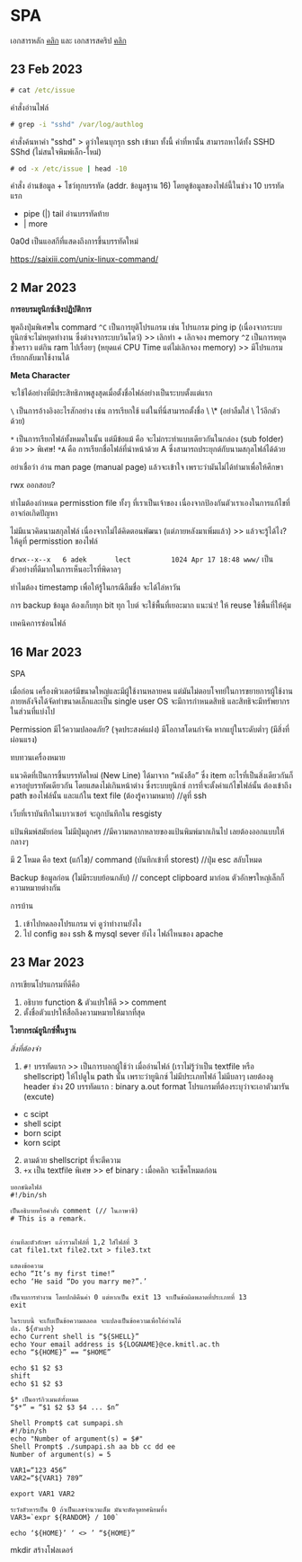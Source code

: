 # SPA
เอกสารหลัก [คลิก](https://github.com/TKishioru/KMITL/blob/main/Year2022_2/01076029%20SYSTEM%20PLATFORM%20ADMINISTRATION/An%20Introduction%20to%20UNIX.pdf) และ เอกสารสคริป [คลิก](https://github.com/TKishioru/KMITL/blob/main/Year2022_2/01076029%20SYSTEM%20PLATFORM%20ADMINISTRATION/An%20Introduction%20to%20Unix%20Shell%20Script.pdf)

## 23 Feb 2023
```cmd
# cat /etc/issue
```
คำสั่งอ่านไฟล์

```cmd
# grep -i "sshd" /var/log/authlog
```
คำสั่งค้นหาคำ "sshd"    > ดูว่าใคนบุกรุก ssh เข้ามา
ทั้งนี้ คำที่หานั้น สามารถหาได้ทั้ง SSHD SShd (ไม่สนใจพิมพ์เล็ก-ใหม่)

```cmd
# od -x /etc/issue | head -10
```
คำสั่ง อ่านข้อมูล + โชว์ทุกบรรทัด (addr. ข้อมูลฐาน 16) โดยดูข้อมูลของไฟล์นี้ในช่วง 10 บรรทัดแรก

* pipe (|) tail   อ่านบรรทัดท้าย
* | more

0a0d เป็นแอสกีที่แสดงถึงการขึ้นบรรทัดใหม่

https://saixiii.com/unix-linux-command/


## 2 Mar 2023

**การอบรมยูนิกซ์เชิงปฏิบัติการ**

พูดถึงปุ่มพิเศษใน commard
`^C` เป็นการยุติโปรแกรม เช่น โปรแกรม ping ip (เนื่องจากระบบยูนิกซ์จะไม่หยุดทำงาน ซึ่งต่างจากระบบวินโดว์) >> เลิกทำ + เลิกจอง memory
`^Z` เป็นการหยุดชั่วคราว แต่กิน ram ไปเรื่อยๆ (หยุดแค่ CPU Time แต่ไม่เลิกจอง memory) >> มีโปรแกรมเรียกกลับมาใช้งานได้

**Meta Character** 

จะใช้ได้อย่างที่มีประสิทธิภาพสูงสุดเมื่อตั้งชื่อไฟล์อย่างเป็นระบบตั้งแต่แรก

`\` เป็นการอ้างอิงอะไรสักอย่าง เช่น การเรียกใช้ แต่ในที่นี่สามารถตั้งชื่อ \\ \\* (อย่าลืมใส่ \ ไว้อีกตัวด้วย)

`*` เป็นการเรียกไฟล์ทั้งหมดในนั้น แต่มีข้อแม้ คือ จะไม่กระทำแบบเดียวกันในกล่อง (sub folder) ด้วย >> พิเศษ! `*A` คือ การเรียกชื่อไฟล์ที่นำหน้าด้วย A ซึ่งสามารถประยุกต์กับนามสกุลไฟล์ได้ด้วย

อย่าเชื่อว่า อ่าน man page (manual page) แล้วจะเข้าใจ เพราะว่ามันไม่ได้ทำมาเพื่อให้ศึกษา

rwx ออกสอบ?

ทำไมต้องกำหนด permisstion file ทั้งๆ ที่เราเป็นเจ้าของ เนื่องจากป้องกันตัวเราเองในการแก้ไขที่อาจก่อเกิดปัญหา

ไม่มีแนวคิดนามสกุลไฟล์ เนื่องจากไม่ได้คิดตอนพัฒนา (แต่ภายหลังมาเพิ่มแล้ว) >> แล้วจะรู้ได้ไง? ให้ดูที่ permisstion ของไฟล์

`drwx--x--x   6 adek       lect          1024 Apr 17 18:48 www/` เป็นตัวอย่างที่ดีมากในการเห็นอะไรที่พิดาลๆ

ทำไมต้อง timestamp เพื่อให้รู้ในกรณีลืมชื่อ จะได้ไล่หาวัน

การ backup ข้อมูล ต้องเก็บทุก bit ทุก ไบต์ จะใช้พื้นที่เยอะมาก แนะนำ! ให้ reuse ใช้พื้นที่ให้คุ้ม

เทคนิคการซ่อนไฟล์

## 16 Mar 2023
SPA 

เมื่อก่อน เครื่องพิวเตอร์มีขนาดใหญ่และมีผู้ใช้งานหลายคน แต่มันไม่ตอบโจทย์ในการขยายการผู้ใช้งาน ภายหลังจึงได้จัดทำขนาดเล็กและเป็น single user 
OS จะมีการกำหนดสิทธิ และสิทธิจะมีทรัพยากรในส่วนที่แบ่งไป

Permission มีไว้ความปลอดภัย? (จุดประสงค์แฝง)
มีโอกาสโดนกำจัด หากแยู่ในระดับต่ำๆ (มีสิ่งที่ผ่อนแรง)

ทบทวนเครื่องหมาย

แนวคิดที่เป็นการขึ้นบรรทัดใหม่ (New Line) ได้มาจาก “หนังสือ” ซึ่ง item อะไรที่เป็นสิ่งเดียวกันก็ควรอยู่บรรทัดเดียวกัน โดยแสดงไม่เกินหน้าต่าง
ซึ่งระบบยูนิกซ์ การที่จะตั้งค่าแก้ไขไฟล์นั้น ต้องเข้าถึง path ของไฟล์นั้น และแก้ใน text file (ต้องรู้ความหมาย) //ดูที่ ssh 

เว็บที่เราบันทึกในเบาวเซอร์ จะถูกบันทึกใน resgisty

แป้นพิมพ์สมัยก่อน ไม่มีปุ่มลูกศร //มีความหลากหลายของแป้นพิมพ์มากเกินไป เลยต้องออกแบบให้กลางๆ

มี 2 โหมด คือ text (แก้ไข)/ command (บันทึกเข้าที่ storest)  //ปุ่ม esc สลับโหมด

Backup ข้อมูลก่อน (ไม่มีระบบย้อนกลับ) // concept clipboard มาก่อน
ตัวอักษรใหญ่เล็กก็ความหมายต่างกัน



การบ้าน
1. เข้าไปทดลองโปรแกรม vi ดูว่าทำงานยังไง
2. ไป config ของ ssh & mysql sever ยังไง ไฟล์ไหนของ apache

## 23 Mar 2023

การเขียนโปรแกรมที่ดีคือ
1. อธิบาย function & ตัวแปรให้ดี >> comment
2. ตั้งชื่อตัวแปรให้สื่อถึงความหมายให้มากที่สุด

**ไวยากรณ์ยูนิกซ์พื้นฐาน**

*สิ่งที่ต้องจำ*
1. `#!` บรรทัดแรก >> เป็นการบอกผู้ใช้ว่า เมื่ออ่านไฟล์ (เราไม่รู้ว่าเป็น textfile หรือ shellscript) ให้ไปดูใน path นั้น เพราะว่ายูนิกซ์ ไม่มีประเภทไฟล์ ไม่มีบลาๆ เลยต้องดู header ช่วง 20 บรรทัดแรก : binary a.out format
  โปรแกรมที่ต้องระบุว่าจะเอาตัวมารัน (excute)
  - c scipt
  - shell scipt
  - born scipt
  - korn scipt
2. ตามด้วย shellscript ที่จะตีความ
3. `+x` เป็น textfile พิเศษ >> ef binary : เมื่อคลิก จะเช็คโหมดก่อน

```
บอกชนิดไฟล์
#!/bin/sh

เป็นอธิบายหรือคำสั่ง comment (// ในภาษาซี)
# This is a remark.


อ่านทีละตัวอักษร แล้วรวมไฟล์ที่ 1,2 ใส่ไฟล์ที่ 3
cat file1.txt file2.txt > file3.txt

แสดงข้อความ
echo “It’s my first time!”
echo ‘He said “Do you marry me?”.’

เป็นจบการทำงาน โดยปกติคืนค่า 0 แต่หากเป็น exit 13 จะเป็นข้อผิดพลาดที่ประเภทที่ 13
exit 

```
```
ในระบบนี้ จะเก็บเป็นข้อความตลอด จะแปลงเป็นข้อความเพื่อให้อ่านได้
ปล. ${ตัวแปร} 
echo Current shell is “${SHELL}”
echo Your email address is ${LOGNAME}@ce.kmitl.ac.th
echo “${HOME}” == “$HOME”

echo $1 $2 $3
shift
echo $1 $2 $3

$* เป็นอาร์กิวเมนต์ทั้งหมด
“$*” = “$1 $2 $3 $4 ... $n”

Shell Prompt$ cat sumpapi.sh
#!/bin/sh
echo "Number of argument(s) = $#"
Shell Prompt$ ./sumpapi.sh aa bb cc dd ee
Number of argument(s) = 5

VAR1=“123 456”
VAR2=“${VAR1} 789”

export VAR1 VAR2

ระวังตัวหารเป็น 0 ถ้าเป็นเลขจำนวนเต็ม มันจะตัดจุดทศนิยมทิ้ง
VAR3=`expr ${RANDOM} / 100`

echo ‘${HOME}’ ‘ <> ’ “${HOME}”
```
mkdir สร้างโฟลเดอร์
